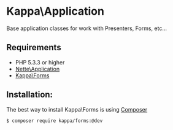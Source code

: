 # Kappa\Application

Base application classes for work with Presenters, Forms, etc...

## Requirements

* PHP 5.3.3 or higher
* [Nette\Application](https://github.com/nette/application/)
* [Kappa\Forms](https://github.com/kappa-org/forms)

## Installation:

The best way to install Kappa\Forms is using [Composer](https://getcomposer.org/)

```bash
$ composer require kappa/forms:@dev
```